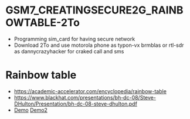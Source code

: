 # GSM7_CREATINGSECURE2G_RAINBOWTABLE-2To
* Programming sim_card for having secure network
* Download 2To and use motorola phone as typon-vx brmblas or rtl-sdr as dannycrazyhacker for craked call and sms 

# Rainbow table
* https://academic-accelerator.com/encyclopedia/rainbow-table
* https://www.blackhat.com/presentations/bh-dc-08/Steve-DHulton/Presentation/bh-dc-08-steve-dhulton.pdf
* [Demo](https://www.youtube.com/watch?v=44j5Yiodfho)  [Demo2](https://www.youtube.com/watch?v=fH_fXSr-FhU&pp=ugMICgJmchABGAHKBSpLYXJzdGVuIE5vaGwsIENocmlzIFBhZ2V0IOKAkyAyNkMzLCBCZXJsaW4%3D)
